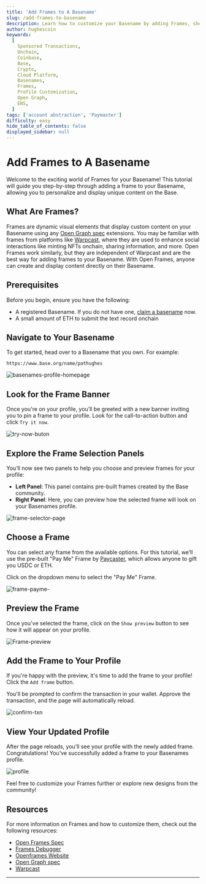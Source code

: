 ```yaml
---
title: 'Add Frames to A Basename'
slug: /add-frames-to-basename
description: Learn how to customize your Basename by adding Frames, showcasing dynamic content with ease on Base.
author: hughescoin
keywords:
  [
    Sponsored Transactions,
    Onchain,
    Coinbase,
    Base,
    Crypto,
    Cloud Platform,
    Basenames,
    Frames,
    Profile Customization,
    Open Graph,
    ENS,
  ]
tags: ['account abstraction', 'Paymaster']
difficulty: easy
hide_table_of_contents: false
displayed_sidebar: null
---
```


# Add Frames to A Basename

Welcome to the exciting world of Frames for your Basename! This tutorial will guide you step-by-step through adding a frame to your Basename, allowing you to personalize and display unique content on the Base.

## What Are Frames?

Frames are dynamic visual elements that display custom content on your Basename using any [Open Graph spec] extensions. You may be familiar with frames from platforms like [Warpcast], where they are used to enhance social interactions like minting NFTs onchain, sharing information, and more. Open Frames work similarly, but they are independent of Warpcast and are the best way for adding frames to your Basename. With Open Frames, anyone can create and display content directly on their Basename.

## Prerequisites

Before you begin, ensure you have the following:

- A registered Basename. If you do not have one, [claim a basename](https://www.base.org/names) now.
- A small amount of ETH to submit the text record onchain

## Navigate to Your Basename

To get started, head over to a Basename that you own. For example:

`https://www.base.org/name/pathughes`

![basenames-profile-homepage](../../assets/images/basenames-tutorial/basenames-homepage.png)

## Look for the Frame Banner

Once you're on your profile, you’ll be greeted with a new banner inviting you to pin a frame to your profile. Look for the call-to-action button and click `Try it now`.

![try-now-buton](../../assets/images/basenames-tutorial/try-now.png)

## Explore the Frame Selection Panels

You’ll now see two panels to help you choose and preview frames for your profile:

- **Left Panel**: This panel contains pre-built frames created by the Base community.
- **Right Panel**: Here, you can preview how the selected frame will look on your Basenames profile.

![frame-selector-page](../../assets/images/basenames-tutorial/frames-selector.png)

## Choose a Frame

You can select any frame from the available options. For this tutorial, we’ll use the pre-built "Pay Me" Frame by [Paycaster](https://paycaster.co/), which allows anyone to gift you USDC or ETH.

Click on the dropdown menu to select the "Pay Me" Frame.

![frame-payme-](../../assets/images/basenames-tutorial/show-preview.png)

## Preview the Frame

Once you've selected the frame, click on the `Show preview` button to see how it will appear on your profile.

![Frame-preview](../../assets/images/basenames-tutorial/frame-preview.png)

## Add the Frame to Your Profile

If you're happy with the preview, it's time to add the frame to your profile! Click the `Add frame` button.

You'll be prompted to confirm the transaction in your wallet. Approve the transaction, and the page will automatically reload.

![confirm-txn](../../assets/images/basenames-tutorial/confirm-txn.png)

## View Your Updated Profile

After the page reloads, you’ll see your profile with the newly added frame. Congratulations! You’ve successfully added a frame to your Basenames profile.

![profile](../../assets/images/basenames-tutorial/basenames-frame-final.png)

Feel free to customize your Frames further or explore new designs from the community!

## Resources

For more information on Frames and how to customize them, check out the following resources:

- [Open Frames Spec](https://www.openframes.xyz/#required-properties)
- [Frames Debugger](https://debugger.framesjs.org/)
- [Openframes Website](https://www.openframes.xyz/)
- [Open Graph spec](https://ogp.me/)
- [Warpcast](https://warpcast.com/)

---

[Open Frames Spec]: https://www.openframes.xyz/#required-properties
[Open Frames]: https://www.openframes.xyz/
[Frames Debugger]: https://debugger.framesjs.org/
[Openframes Website]: https://www.openframes.xyz/
[Open Graph spec]: https://ogp.me/
[Warpcast]: https://warpcast.com/
